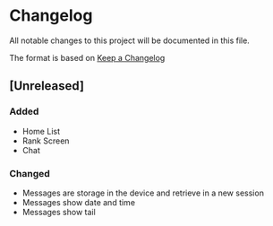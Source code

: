 # Changelog
All notable changes to this project will be documented in this file.

The format is based on [Keep a Changelog](https://keepachangelog.com/en/1.0.0/)

## [Unreleased]

### Added
- Home List
- Rank Screen
- Chat

### Changed
- Messages are storage in the device and retrieve in a new session
- Messages show date and time
- Messages show tail 